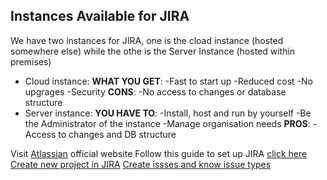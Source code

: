 ## Instances Available for JIRA

We have two instances for JIRA, one is the cload instance (hosted somewhere else) while the othe is the Server Instance (hosted within premises)
- Cloud instance:
 **WHAT YOU GET**:
 -Fast to start up
 -Reduced cost
 -No upgrages
 -Security
 **CONS**:
 -No access to changes or database structure 
- Server instance:
**YOU HAVE TO**:
 -Install, host and run by yourself
 -Be the Administrator of the instance
 -Manage organisation needs 
 **PROS**:
 -Access to changes and DB structure


Visit [Atlassian](https://www.atlassian.com/) official website 
Follow this guide to set up JIRA [click here](https://youtu.be/9uzOx5amps0?si=LS7Iep93Ngm0QNZm)
[Create new project in JIRA](https://youtu.be/yWMSyRB7aFc?si=zulqSaHnogT_VxBs)
[Create issses and know issue types](https://youtu.be/sZ7nfA2CwaM?si=kPWJlYkzIizQJPA5)